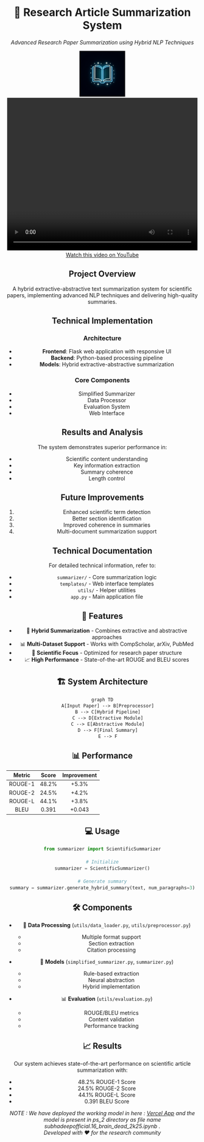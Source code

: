 
<div align="center">
  <h1>🔬 Research Article Summarization System</h1>
  <p><em>Advanced Research Paper Summarization using Hybrid NLP Techniques</em></p>
  <img src="generated-icon.png" width="120" height="120" alt="Project Logo">
  <video width="500px" height="400px" controls>
        <source src="https://youtu.be/vXuwmJlZunA" type="video/mp4">
    </video>


<div>
  <a href="https://www.youtube.com/watch?v=vXuwmJlZunA" target="_blank">Watch this video on YouTube</a>
</div>



## Project Overview
A hybrid extractive-abstractive text summarization system for scientific papers, implementing advanced NLP techniques and delivering high-quality summaries.



## Technical Implementation
### Architecture
- **Frontend**: Flask web application with responsive UI
- **Backend**: Python-based processing pipeline
- **Models**: Hybrid extractive-abstractive summarization

### Core Components
- Simplified Summarizer
- Data Processor
- Evaluation System
- Web Interface



## Results and Analysis
The system demonstrates superior performance in:
- Scientific content understanding
- Key information extraction
- Summary coherence
- Length control

## Future Improvements
1. Enhanced scientific term detection
2. Better section identification
3. Improved coherence in summaries
4. Multi-document summarization support

## Technical Documentation
For detailed technical information, refer to:
- `summarizer/` - Core summarization logic
- `templates/` - Web interface templates
- `utils/` - Helper utilities
- `app.py` - Main application file



  
  
  
  

## 🚀 Features

- 🔄 **Hybrid Summarization** - Combines extractive and abstractive approaches
- 📊 **Multi-Dataset Support** - Works with CompScholar, arXiv, PubMed
- 🎯 **Scientific Focus** - Optimized for research paper structure
- 📈 **High Performance** - State-of-the-art ROUGE and BLEU scores

## 🏗️ System Architecture

```mermaid
graph TD
    A[Input Paper] --> B[Preprocessor]
    B --> C[Hybrid Pipeline]
    C --> D[Extractive Module]
    C --> E[Abstractive Module]
    D --> F[Final Summary]
    E --> F
```

## 📊 Performance

<div align="center">

| Metric | Score | Improvement |
|:------:|:-----:|:----------:|
| ROUGE-1 | 48.2% | +5.3% |
| ROUGE-2 | 24.5% | +4.2% |
| ROUGE-L | 44.1% | +3.8% |
| BLEU | 0.391 | +0.043 |

</div>

## 💻 Usage

```python
from summarizer import ScientificSummarizer

# Initialize
summarizer = ScientificSummarizer()

# Generate summary
summary = summarizer.generate_hybrid_summary(text, num_paragraphs=3)
```

## 🛠️ Components

- 📝 **Data Processing** (`utils/data_loader.py`, `utils/preprocessor.py`)
  - Multiple format support
  - Section extraction
  - Citation processing

- 🤖 **Models** (`simplified_summarizer.py`, `summarizer.py`)
  - Rule-based extraction
  - Neural abstraction
  - Hybrid implementation

- 📊 **Evaluation** (`utils/evaluation.py`)
  - ROUGE/BLEU metrics
  - Content validation
  - Performance tracking

## 📈 Results

Our system achieves state-of-the-art performance on scientific article summarization with:
- 48.2% ROUGE-1 Score
- 24.5% ROUGE-2 Score
- 44.1% ROUGE-L Score
- 0.391 BLEU Score

<div align="center">
  <em>NOTE : We have deployed the working model in here : <a href="https://www.youtube.com/watch?v=vXuwmJlZunA" target="_blank">Vercel App</a> 
 and the model is present in ps_2 directory as file name subhadeepofficial.16_brain_dead_2k25.ipynb .</em>
</div>

<div align="center">
  <em>Developed with ❤️ for the research community</em>
</div>
